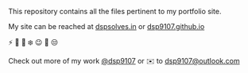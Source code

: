 This repository contains all the files pertinent to my portfolio site.

My site can be reached at [dspsolves.in](https://dspsolves.in) or [dsp9107.github.io](https://dsp9107.github.io)

:zap:
:raising_hand:
:muscle:
:snowflake:
:wink:
:dash:
:unamused:

Check out more of my work [@dsp9107](https://github.com/dsp9107) or :envelope: to [dsp9107@outlook.com](mailto:dsp9107@outlook.com?subject=[GitHub]%20Might%20Be%20Important)
